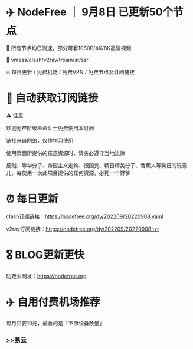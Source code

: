 # ✈️ NodeFree ｜ 9月8日 已更新50个节点

🏴‍ 所有节点均已测速，部分可看1080P/4K/8K高清视频

🎏 vmess/clash/v2ray/trojan/sr/ssr 

🔥 每日更新 / 免费机场 / 免费VPN / 免费节点及订阅链接

# 🚀 自动获取订阅链接

⚠️ 注意

欢迎无产阶级革命斗士免费使用本订阅

链接来自网络，仅作学习使用

使用页面所提供的任意资源时，请务必遵守当地法律

反贼、辱华分子、帝国主义走狗、恨国党、精日精美分子、香蕉人等狗日的玩意儿，每使用一次此项目提供的任何资源，必死一个野爹

# ⏰ 每日更新

clash订阅链接：https://nodefree.org/dy/202209/20220908.yaml

v2ray订阅链接：https://nodefree.org/dy/202209/20220908.txt

# 🎖️ BLOG更新更快

防走丢网址：https://nodefree.org

# ✈️ 自用付费机场推荐
每月只要10元，最香的是「不限设备数量」

### [>>易云](https://yiyun.io/#/register?code=xpeINiZl)
